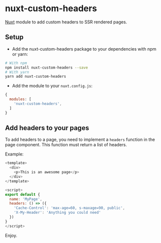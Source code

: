 # nuxt-custom-headers
[Nuxt](https://nuxtjs.org) module to add custom headers to SSR rendered pages.

## Setup

* Add the nuxt-custom-headers package to your dependencies with npm or yarn:

```bash
# With npm
npm install nuxt-custom-headers --save
# With yarn
yarn add nuxt-custom-headers
```

* Add the module to your ```nuxt.config.js```:

```javascript
{
  modules: [
    'nuxt-custom-headers',
  ]
}
```

## Add headers to your pages

To add headers to a page, you need to implement a ```headers``` function in the page component.
This function must return a list of headers.

Example:

```javascript
<template>
  <div>
    <p>This is an awesome page</p>
  </div>
</template>

<script>
export default {
  name: 'MyPage',
  headers: () => ({
    'Cache-Control': 'max-age=60, s-maxage=90, public',
    'X-My-Header': 'Anything you could need'
  })
}
</script>
```


Enjoy.

